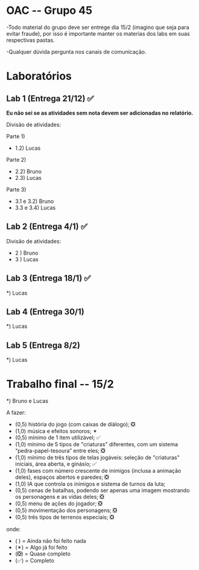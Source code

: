 # OAC -- Grupo 45

-Todo material do grupo deve ser entrege dia 15/2 (imagino que seja para evitar fraude), 
por isso é importante manter os materias dos labs em suas respectivas pastas.  

-Qualquer dúvida pergunta nos canais de comunicação.

# Laboratórios
Lab 1 (Entrega 21/12) ✅
-

**Eu não sei se as atividades sem nota devem ser adicionadas no relatório.**  

Divisão de atividades:

Parte 1)  
* 1.2) Lucas

Parte 2)
* 2.2) Bruno
* 2.3) Lucas


Parte 3)
* 3.1 e 3.2) Bruno 
* 3.3 e 3.4) Lucas

Lab 2 (Entrega 4/1) ✅
-

Divisão de atividades:

* 2 ) Bruno
* 3 ) Lucas

Lab 3 (Entrega 18/1) ✅
-

*) Lucas

Lab 4 (Entrega 30/1)
-

*) Lucas

Lab 5 (Entrega 8/2)
-

*) Lucas

# Trabalho final -- 15/2

*) Bruno e Lucas

A fazer:
* (0,5) história do jogo (com caixas de diálogo); ❎
* (1,0) música e efeitos sonoros; ✴
* (0,5) mínimo de 1 item utilizável; ✅
* (1,0) mínimo de 5 tipos de "criaturas" diferentes, com um sistema “pedra-papel-tesoura” entre eles; ❎
* (1,0) mínimo de três tipos de telas jogáveis: seleção de "criaturas" iniciais, área aberta, e ginásio; ✅
* (1,0) fases com número crescente de inimigos (inclusa a animação deles), espaços abertos e paredes; ❎
* (1,0) IA que controla os inimigos e sistema de turnos da luta;
* (0,5) cenas de batalhas, podendo ser apenas uma imagem mostrando os personagens e as vidas deles; ❎
* (0,5) menu de ações do jogador; ❎
* (0,5) movimentação dos personagens; ❎
* (0,5) três tipos de terrenos especiais; ❎

onde:
* ( ) = Ainda não foi feito nada
* (✴) = Algo já foi feito
* (❎) = Quase completo
* (✅) = Completo
